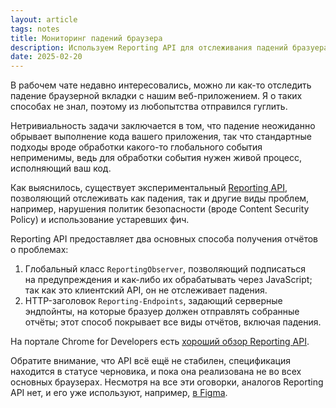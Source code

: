 ```yaml
---
layout: article
tags: notes
title: Мониторинг падений браузера
description: Используем Reporting API для отслеживания падений бразуера, нарушений политик безопасности и других проблем
date: 2025-02-20
---
```


В рабочем чате недавно интересовались, можно ли как-то отследить падение браузерной вкладки с нашим веб-приложением. Я о таких способах не знал, поэтому из любопытства отправился гуглить.

Нетривиальность задачи заключается в том, что падение неожиданно обрывает выполнение кода вашего приложения, так что стандартные подходы вроде обработки какого-то глобального события неприменимы, ведь для обработки события нужен живой процесс, исполняющий ваш код.

Как выяснилось, существует экспериментальный [Reporting API](https://w3c.github.io/reporting), позволяющий отслеживать как падения, так и другие виды проблем, например, нарушения политик безопасности (вроде Content Security Policy) и использование устаревших фич.

Reporting API предоставляет два основных способа получения отчётов о проблемах:

1. Глобальный класс `ReportingObserver`, позволяющий подписаться на предупреждения и как-либо их обрабатывать через JavaScript; так как это клиентский API, он не отслеживает падения.
2. HTTP-заголовок `Reporting-Endpoints`, задающий серверные эндпойнты, на которые бразуер должен отправлять собранные отчёты; этот способ покрывает все виды отчётов, включая падения.

На портале Chrome for Developers есть [хороший обзор Reporting API](https://developer.chrome.com/docs/capabilities/web-apis/reporting-api).

Обратите внимание, что API всё ещё не стабилен, спецификация находится в статусе черновика, и пока она реализована не во всех основных браузерах. Несмотря на все эти оговорки, аналогов Reporting API нет, и его уже используют, например, [в Figma](https://neugierig.org/software/blog/2023/01/browser-crashes.html).
